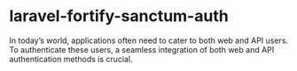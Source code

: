 # laravel-fortify-sanctum-auth
In today’s world, applications often need to cater to both web and API users. To authenticate these users, a seamless integration of both web and API authentication methods is crucial.
